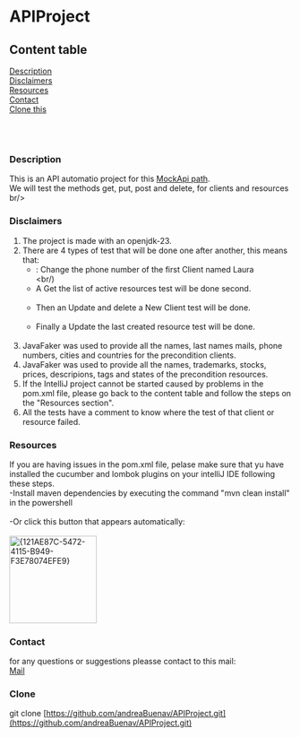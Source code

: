 # APIProject
## Content table
 [Description](#description)<br/>
 [Disclaimers](#disclaimers)<br/>
 [Resources](#resources)<br/>
 [Contact](#contact)<br/>
 [Clone this](#clone) <br/>

 <br/>
 <br/>

### Description
This is an API automatio project for this [ MockApi path](https://673bdac096b8dcd5f3f7afdb.mockapi.io/api/v1/clients).<br/>
We will test the methods get, put, post and delete, for clients and resources br/><br/>

### Disclaimers
1. The project is made with an openjdk-23.<br/>
2. There are 4 types of test that will be done one after another, this means that:<br/>
   - : Change the phone number of the first Client named Laura <br/><br/)
   - A Get the list of active resources test will be done second.<br/><br/>
   - Then an Update and delete a New Client test will be done.<br/><br/>
   - Finally a Update the last created resource test will be done.<br/><br/>
3. JavaFaker was used to provide all the names, last names mails, phone numbers, cities and countries for the precondition clients.<br/>
4. JavaFaker was used to provide all the names, trademarks, stocks, prices, descripions, tags and states of the precondition resources. <br/>
5. If the IntelliJ project cannot be started caused by problems in the pom.xml file, please go back to the content table and follow the steps on the "Resources section".<br/>
6. All the tests have a comment to know where the test of that client or resource failed.

### Resources 
If you are having issues in the pom.xml file, pelase make sure that yu have installed the cucumber and lombok plugins on your intelliJ IDE following these steps.<br/>
-Install maven dependencies by executing the command "mvn clean install" in the powershell<br/> <br/>
-Or click this button that appears automatically: <br/> <br/>
<img width="156" alt="{121AE87C-5472-4115-B949-F3E78074EFE9}" src="https://github.com/user-attachments/assets/a482d369-4528-47fb-b1fb-4b205458bd46"> <br/>

### Contact 
for any questions or suggestions pleasse contact to this mail:<br/>
[Mail](andrea.buenaventura@globant.com)<br/>

### Clone
git clone [https://github.com/andreaBuenav/APIProject.git](https://github.com/andreaBuenav/APIProject.git)
